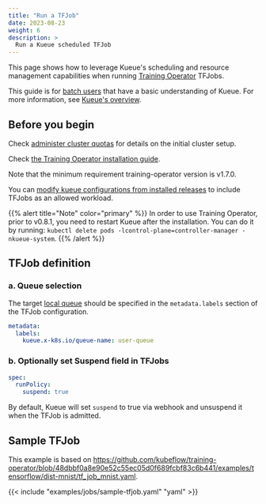 ```yaml
---
title: "Run a TFJob"
date: 2023-08-23
weight: 6
description: >
  Run a Kueue scheduled TFJob
---
```


This page shows how to leverage Kueue's scheduling and resource management capabilities when running [Training Operator](https://www.kubeflow.org/docs/components/training/tftraining/) TFJobs.

This guide is for [batch users](/docs/tasks#batch-user) that have a basic understanding of Kueue. For more information, see [Kueue's overview](/docs/overview).

## Before you begin

Check [administer cluster quotas](/docs/tasks/manage/administer_cluster_quotas) for details on the initial cluster setup.

Check [the Training Operator installation guide](https://github.com/kubeflow/training-operator#installation).

Note that the minimum requirement training-operator version is v1.7.0.

You can [modify kueue configurations from installed releases](/docs/installation#install-a-custom-configured-released-version) to include TFJobs as an allowed workload.

{{% alert title="Note" color="primary" %}}
In order to use Training Operator, prior to v0.8.1, you need to restart Kueue after the installation.
You can do it by running: `kubectl delete pods -lcontrol-plane=controller-manager -nkueue-system`.
{{% /alert %}}

## TFJob definition

### a. Queue selection

The target [local queue](/docs/concepts/local_queue) should be specified in the `metadata.labels` section of the TFJob configuration.

```yaml
metadata:
  labels:
    kueue.x-k8s.io/queue-name: user-queue
```

### b. Optionally set Suspend field in TFJobs

```yaml
spec:
  runPolicy:
    suspend: true
```

By default, Kueue will set `suspend` to true via webhook and unsuspend it when the TFJob is admitted.

## Sample TFJob

This example is based on https://github.com/kubeflow/training-operator/blob/48dbbf0a8e90e52c55ec05d0f689fcbf83c6b441/examples/tensorflow/dist-mnist/tf_job_mnist.yaml.

{{< include "examples/jobs/sample-tfjob.yaml" "yaml" >}}
